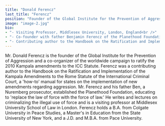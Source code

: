 ```yaml
---
title: "Donald Ferencz"
last_title: "Ferencz"
position: "Founder of the Global Institute for the Prevention of Aggression"
image: "image-2.jpg"
bio:
- "- Visiting Professor, Middlesex University, London, England<br />"
- "- Co-founder with father Benjamin Ferencz of the Planethood Foundation that has a mission to condemn impunity for those suspected of participating in genocide, crimes against humanity, or war crimes<br />"
- "- Contributing author to the Handbook on the Ratification and Implementation of the Kampala Amendments to the Rome Statute of the International Criminal Court<br />"
---
```

Mr. Donald Ferencz is the founder of the Global Institute for the Prevention of Aggression and a co-organizer of the worldwide campaign to ratify the 2010 Kampala amendments to the ICC Statute. Ferencz was a contributing author to the Handbook on the Ratification and Implementation of the Kampala Amendments to the Rome Statute of the International Criminal Court, a 'how-to' manual for states on the implementation of new amendments regarding aggression. Mr. Ferencz and his father Ben, a Nuremberg prosecutor, established the Planethood Foundation, educating to 'replace the law of force with the force of law.' He writes and lectures on criminalizing the illegal use of force and is a visiting professor at Middlesex University School of Law in London. Ferencz holds a B.A. from Colgate University in Peace Studies, a Master's in Education from the State University of New York, and a J.D. and M.B.A. from Pace University.
